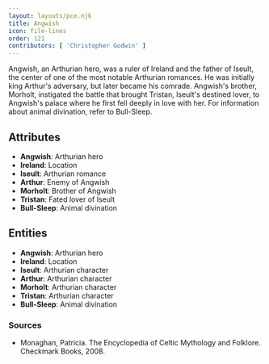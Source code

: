 ```yaml
---
layout: layouts/pce.njk
title: Angwish
icon: file-lines
order: 121
contributors: [ 'Christopher Godwin' ]
---
```

Angwish, an Arthurian hero, was a ruler of Ireland and the father of Iseult, the center of one of the most notable Arthurian romances. He was initially king Arthur's adversary, but later became his comrade. Angwish's brother, Morholt, instigated the battle that brought Tristan, Iseult's destined lover, to Angwish's palace where he first fell deeply in love with her. For information about animal divination, refer to Bull-Sleep.

## Attributes

- **Angwish**: Arthurian hero
- **Ireland**: Location
- **Iseult**: Arthurian romance
- **Arthur**: Enemy of Angwish
- **Morholt**: Brother of Angwish
- **Tristan**: Fated lover of Iseult
- **Bull-Sleep**: Animal divination

## Entities

- **Angwish**: Arthurian hero
- **Ireland**: Location
- **Iseult**: Arthurian character
- **Arthur**: Arthurian character
- **Morholt**: Arthurian character
- **Tristan**: Arthurian character
- **Bull-Sleep**: Animal divination

### Sources

- Monaghan, Patricia. The Encyclopedia of Celtic Mythology and Folklore. Checkmark Books, 2008.

